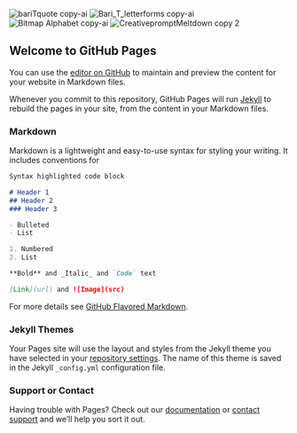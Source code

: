 ![bariTquote copy-ai](https://user-images.githubusercontent.com/33126489/118073262-7fb64b00-b379-11eb-8715-d13b62179c1d.jpg)
![Bari_T_letterforms copy-ai](https://user-images.githubusercontent.com/33126489/118073222-690ff400-b379-11eb-9afb-fb9f79488dda.jpg)
![Bitmap Alphabet copy-ai](https://user-images.githubusercontent.com/33126489/118073283-893fb300-b379-11eb-9cbd-eae0a3709348.jpg)
![CreativepromptMeltdown copy 2](https://user-images.githubusercontent.com/33126489/118073300-92c91b00-b379-11eb-9900-f4cf9d04cd62.jpg)



## Welcome to GitHub Pages

You can use the [editor on GitHub](https://github.com/TammimBari/Portfolio/edit/gh-pages/index.md) to maintain and preview the content for your website in Markdown files.

Whenever you commit to this repository, GitHub Pages will run [Jekyll](https://jekyllrb.com/) to rebuild the pages in your site, from the content in your Markdown files.

### Markdown

Markdown is a lightweight and easy-to-use syntax for styling your writing. It includes conventions for

```markdown
Syntax highlighted code block

# Header 1
## Header 2
### Header 3

- Bulleted
- List

1. Numbered
2. List

**Bold** and _Italic_ and `Code` text

[Link](url) and ![Image](src)
```

For more details see [GitHub Flavored Markdown](https://guides.github.com/features/mastering-markdown/).

### Jekyll Themes

Your Pages site will use the layout and styles from the Jekyll theme you have selected in your [repository settings](https://github.com/TammimBari/Portfolio/settings/pages). The name of this theme is saved in the Jekyll `_config.yml` configuration file.

### Support or Contact

Having trouble with Pages? Check out our [documentation](https://docs.github.com/categories/github-pages-basics/) or [contact support](https://support.github.com/contact) and we’ll help you sort it out.
